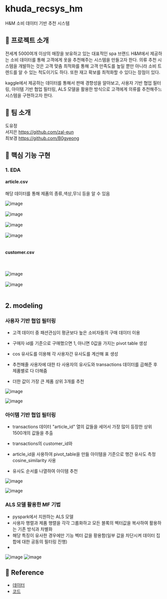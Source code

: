 # khuda_recsys_hm


H&M 소비 데이터 기반 추천 시스템



## 📑 프로젝트 소개
전세계 5000여개 이상의 매장을 보유하고 있는 대표적인 spa 브랜드 H&M에서 제공하는 소비 데이터를 통해 고객에게 옷을 추천해주는 시스템을 만들고자 한다. 
의류 추천 시스템을 개발하는 것은 고객 맞춤 최적화를 통해 고객 만족도를 높일 뿐만 아니라 소비 트렌드를 알 수 있는 척도이기도 하다. 또한 재고 확보를 최적화할 수 있다는 장점이 있다.

kaggle에서 제공하는 데이터를 통해서 판매 경향성을 알아보고, 사용자 기반 협업 필터링, 아이템 기반 협업 필터링, ALS 모델을 활용한 방식으로 고객에게 의류를 추천해주느 시스템을 구현하고자 한다. 




## 👏 팀 소개 

도유정
<br>서지은  https://github.com/zal-eun
<br>
최보경  https://github.com/B0gyeong



## 🔎 핵심 기능 구현
### 1. EDA
#### article.csv
해당 데이터를 통해 제품의 종류,색상,무늬 등을 알 수 있음

![image](https://github.com/zal-eun/khuda_recsys_hm/assets/122002700/0e50a9ad-1ffb-479c-a1ec-1e04c683daf1)
<br><br>
![image](https://github.com/zal-eun/khuda_recsys_hm/assets/122002700/d6495f60-4636-41b9-9573-97081c6a08df)
<br><br>
![image](https://github.com/zal-eun/khuda_recsys_hm/assets/122002700/7b0396b1-0281-4120-a3bb-e909e8fd4392)
<br><br>
![image](https://github.com/zal-eun/khuda_recsys_hm/assets/122002700/daab2519-ca96-44d9-af26-be1c29c76af1)
<br><br>
#### customer.csv
<br><br>
![image](https://github.com/zal-eun/khuda_recsys_hm/assets/122002700/eb4c80fc-0893-4037-9648-7a8b450bd569)
<br><br>
![image](https://github.com/zal-eun/khuda_recsys_hm/assets/122002700/22c6eb20-d833-40d3-991d-7de13a876d3e)
<br><br>
## 2. modeling
### 사용자 기반 협업 필터링
- 고객 데이터 중 패션관심이 평균보다 높은 소비자들의 구매 데이터 이용

- 구매자 id를 기준으로 구매했으면 1, 아니면 0값을 가지는 pivot table 생성
- cos 유사도를 이용해 각 사용자간 유사도를 계산해 표 생성

- 추천해줄 사용자에 대한 타 사용자의 유사도와 transactions 데이터를 곱해준 후 제품별로 다 더해줌

- 더한 값이 가장 큰 제품 상위 3개를 추천


![image](https://github.com/zal-eun/khuda_recsys_hm/assets/122002700/fb338f65-2836-4346-9a3e-31f10b49011f)

![image](https://github.com/zal-eun/khuda_recsys_hm/assets/122002700/28d94607-2f95-40a0-b863-cfc8b29a0466)


### 아이템 기반 협업 필터링


- transactions 데이터 "article_id" 
열의 값들을 세어서 가장 많이 등장한 
상위 1500개의 값들을 추출

- transactions의 customer_id와 
- 	article_id을 사용하여 pivot_table을 만듦
 아이템을 기준으로 행간 유사도 측정
	cosine_similarity 사용

- 유사도 순서를 나열하여 
아이템 추천


![image](https://github.com/zal-eun/khuda_recsys_hm/assets/122002700/f8d63c50-2dfa-483d-8a05-c9ff0b71f33a)

![image](https://github.com/zal-eun/khuda_recsys_hm/assets/122002700/7bcf1fd9-11f2-433b-a55d-4612b1e44aab)


### ALS 모델 활용한 MF 기법

- pyspark에서 지원하는 ALS 모델
- 사용자 행렬과 제품 행렬을 각각 그룹화하고 모든 블록의 벡터값을 복사하여 활용하는 기존 방식과 차별화
- 해당 특징이 유사한 경우에만 기능 벡터 값을 황용함(일부 값을 차단시켜 데이터 집합에 대한 공동의 필터링 진행)
- <br>
![image](https://github.com/zal-eun/khuda_recsys_hm/assets/122002700/160324ba-02f4-4f2c-8bc9-9e5b26cdeb68)
![image](https://github.com/zal-eun/khuda_recsys_hm/assets/122002700/f731e0fb-23a0-4f87-88dd-88f331644aed)



## 📄 Reference

- [데이터](https://github.com/khuda-3rd](https://www.kaggle.com/competitions/h-and-m-personalized-fashion-recommendations)https://www.kaggle.com/competitions/h-and-m-personalized-fashion-recommendations)
- [코드](https://www.kaggle.com/code/hanifansari93/starter-als-using-pyspark/notebook)
